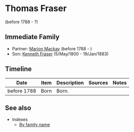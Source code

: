 ﻿---
layout: person
subject_key: i79545968
permalink: /people/i79545968
---

# Thomas Fraser
(before 1788 - ?)

## Immediate Family

* Partner: [Marion Mackay](./@56151384@-marion-mackay-b1788-d.md) (before 1788 - )
* Son: [Kenneth Fraser](./@61428726@-kenneth-fraser-b1800-5-5-d1883-1-19.md) (5/May/1800 - 19/Jan/1883)

## Timeline

Date | Item | Description | Sources | Notes
---|---|---|---|---
before 1788 | Born | Born. |  | 


## See also

- Indexes
  - [By family name](../index-by-family-name.md)
